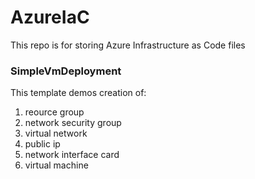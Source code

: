 # AzureIaC
This repo is for storing Azure Infrastructure as Code files

### SimpleVmDeployment
This template demos creation of:
1. reource group
2. network security group
3. virtual network
4. public ip
5. network interface card
6. virtual machine
